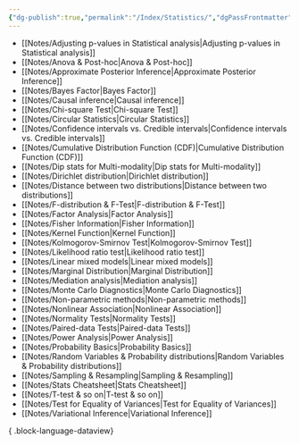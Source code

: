 ```yaml
---
{"dg-publish":true,"permalink":"/Index/Statistics/","dgPassFrontmatter":true,"noteIcon":""}
---
```


- [[Notes/Adjusting p-values in Statistical analysis\|Adjusting p-values in Statistical analysis]]
- [[Notes/Anova & Post-hoc\|Anova & Post-hoc]]
- [[Notes/Approximate Posterior Inference\|Approximate Posterior Inference]]
- [[Notes/Bayes Factor\|Bayes Factor]]
- [[Notes/Causal inference\|Causal inference]]
- [[Notes/Chi-square Test\|Chi-square Test]]
- [[Notes/Circular Statistics\|Circular Statistics]]
- [[Notes/Confidence intervals vs. Credible intervals\|Confidence intervals vs. Credible intervals]]
- [[Notes/Cumulative Distribution Function (CDF)\|Cumulative Distribution Function (CDF)]]
- [[Notes/Dip stats for Multi-modality\|Dip stats for Multi-modality]]
- [[Notes/Dirichlet distribution\|Dirichlet distribution]]
- [[Notes/Distance between two distributions\|Distance between two distributions]]
- [[Notes/F-distribution & F-Test\|F-distribution & F-Test]]
- [[Notes/Factor Analysis\|Factor Analysis]]
- [[Notes/Fisher Information\|Fisher Information]]
- [[Notes/Kernel Function\|Kernel Function]]
- [[Notes/Kolmogorov-Smirnov Test\|Kolmogorov-Smirnov Test]]
- [[Notes/Likelihood ratio test\|Likelihood ratio test]]
- [[Notes/Linear mixed models\|Linear mixed models]]
- [[Notes/Marginal Distribution\|Marginal Distribution]]
- [[Notes/Mediation analysis\|Mediation analysis]]
- [[Notes/Monte Carlo Diagnostics\|Monte Carlo Diagnostics]]
- [[Notes/Non-parametric methods\|Non-parametric methods]]
- [[Notes/Nonlinear Association\|Nonlinear Association]]
- [[Notes/Normality Tests\|Normality Tests]]
- [[Notes/Paired-data Tests\|Paired-data Tests]]
- [[Notes/Power Analysis\|Power Analysis]]
- [[Notes/Probability Basics\|Probability Basics]]
- [[Notes/Random Variables & Probability distributions\|Random Variables & Probability distributions]]
- [[Notes/Sampling & Resampling\|Sampling & Resampling]]
- [[Notes/Stats Cheatsheet\|Stats Cheatsheet]]
- [[Notes/T-test & so on\|T-test & so on]]
- [[Notes/Test for Equality of Variances\|Test for Equality of Variances]]
- [[Notes/Variational Inference\|Variational Inference]]

{ .block-language-dataview}